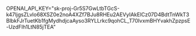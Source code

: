 
OPENAI_API_KEY="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"
